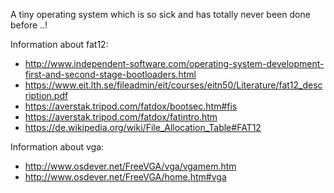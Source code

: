 A tiny operating system which is so sick and has totally never been done before ..!

Information about fat12:
- http://www.independent-software.com/operating-system-development-first-and-second-stage-bootloaders.html
- https://www.eit.lth.se/fileadmin/eit/courses/eitn50/Literature/fat12_description.pdf
- https://averstak.tripod.com/fatdox/bootsec.htm#fis
- https://averstak.tripod.com/fatdox/fatintro.htm
- https://de.wikipedia.org/wiki/File_Allocation_Table#FAT12

Information about vga:
- http://www.osdever.net/FreeVGA/vga/vgamem.htm
- http://www.osdever.net/FreeVGA/home.htm#vga